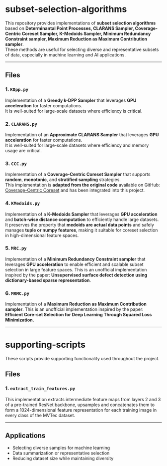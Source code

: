 # subset-selection-algorithms

This repository provides implementations of **subset selection algorithms** based on **Determinantal Point Processes, CLARANS Sampler, Coverage-Centric Coreset Sampler, K-Medoids Sampler, Minimum Redundancy Constraint sampler, Maximum Reduction as Maximum Contribution sampler**.  
These methods are useful for selecting diverse and representative subsets of data, especially in machine learning and AI applications.

---

## Files

### 1. `KDpp.py`
Implementation of a **Greedy k-DPP Sampler** that leverages **GPU acceleration** for faster computations.  
It is well-suited for large-scale datasets where efficiency is critical.

### 2. `CLARANS.py`
Implementation of an **Approximate CLARANS Sampler** that leverages **GPU acceleration** for faster computations.  
It is well-suited for large-scale datasets where efficiency and memory usage are critical.

### 3. `CCC.py`
Implementation of a **Coverage-Centric Coreset Sampler** that supports **random**, **monotonic**, and **stratified sampling** strategies.  
This implementation is **adapted from the original code** available on GitHub: [Coverage-Centric Coreset](https://github.com/haizhongzheng/Coverage-centric-coreset-selection/tree/main) and has been integrated into this project.

### 4. `KMedoids.py`
Implementation of a **K-Medoids Sampler** that leverages **GPU acceleration** and **batch-wise distance computation** to efficiently handle large datasets.  
It preserves the property that **medoids are actual data points** and safely manages **tuple or numpy features**, making it suitable for coreset selection in high-dimensional feature spaces.

### 5. `MRC.py`
Implementation of a **Minimum Redundancy Constraint sampler** that leverages **GPU acceleration** to enable efficient and scalable subset selection in large feature spaces.
This is an unofficial implementation inspired by the paper: **Unsupervised surface defect detection using dictionary-based sparse representation**.

### 6. `MRMC.py`
Implementation of a **Maximum Reduction as Maximum Contribution sampler**. This is an unofficial implementation inspired by the paper: **Efficient Core-set Selection for Deep Learning Through Squared Loss Minimization.**

---

# supporting-scripts

These scripts provide supporting functionality used throughout the project.

## Files

### 1. `extract_train_features.py`
This implementation extracts intermediate feature maps from layers 2 and 3 of a pre-trained ResNet backbone, upsamples and concatenates them to form a 1024-dimensional feature representation for each training image in every class of the MVTec dataset.

---

## Applications
- Selecting diverse samples for machine learning  
- Data summarization or representative selection  
- Reducing dataset size while maintaining diversity
  
